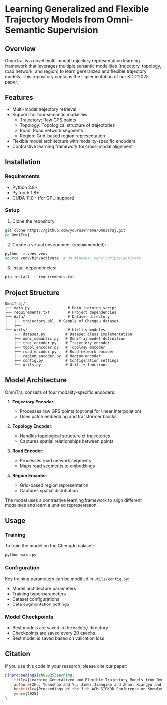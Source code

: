 # Learning Generalized and Flexible Trajectory Models from Omni-Semantic Supervision

## Overview
OmniTraj is a novel multi-modal trajectory representation learning framework that leverages multiple semantic modalities (trajectory, topology, road network, and region) to learn generalized and flexible trajectory models. This repository contains the implementation of our KDD'2025 paper.

## Features
- Multi-modal trajectory retrieval
- Support for four semantic modalities:
  - Trajectory: Raw GPS points
  - Topology: Topological structure of trajectories
  - Road: Road network segments
  - Region: Grid-based region representation
- Flexible model architecture with modality-specific encoders
- Contrastive learning framework for cross-modal alignment

## Installation

### Requirements
- Python 3.8+
- PyTorch 1.8+
- CUDA 11.0+ (for GPU support)

### Setup
1. Clone the repository:
```bash
git clone https://github.com/yourusername/OmniTraj.git
cd OmniTraj
```

2. Create a virtual environment (recommended):
```bash
python -m venv venv
source venv/bin/activate  # On Windows: venv\Scripts\activate
```

3. Install dependencies:
```bash
pip install -r requirements.txt
```

## Project Structure
```
OmniTraj/
├── main.py                 # Main training script
├── requirements.txt        # Project dependencies
├── data/                   # Dataset directory
│   ├── trajectory.pkl  # Sample of Chengdu dataset
│   ├── 
└── utils/                  # Utility modules
    ├── dataset.py         # Dataset class implementation
    ├── omni_semantic.py   # OmniTraj model definition
    ├── traj_encoder.py    # Trajectory encoder
    ├── topol_encoder.py   # Topology encoder
    ├── road_encoder.py    # Road network encoder
    ├── region_encoder.py  # Region encoder
    ├── config.py          # Configuration settings
    └── utils.py           # Utility functions
```

## Model Architecture
OmniTraj consists of four modality-specific encoders:

1. **Trajectory Encoder**: 
   - Processes raw GPS points (optional for linear interpolation)
   - Uses patch embedding and transformer blocks

2. **Topology Encoder**:
   - Handles topological structure of trajectories
   - Captures spatial relationships between points

3. **Road Encoder**:
   - Processes road network segments
   - Maps road segments to embeddings

4. **Region Encoder**:
   - Grid-based region representation
   - Captures spatial distribution

The model uses a contrastive learning framework to align different modalities and learn a unified representation.

## Usage

### Training
To train the model on the Chengdu dataset:
```bash
python main.py
```


### Configuration
Key training parameters can be modified in `utils/config.py`:
- Model architecture parameters
- Training hyperparameters
- Dataset configurations
- Data augmentation settings

### Model Checkpoints
- Best models are saved in the `models/` directory
- Checkpoints are saved every 20 epochs
- Best model is saved based on validation loss




## Citation
If you use this code in your research, please cite our paper:
```bibtex
@inproceedings{zhu2025learning,
    title={Learning Generalized and Flexible Trajectory Models from Omni-Semantic Supervision},
    author={Zhu, Yuanshao and Yu, James Jianqiao and Zhao, Xiangyu and Han, Xiao and Liu, Qidong and Wei, Xuetao and Liang, Yuxuan},
    booktitle={Proceedings of the 31th ACM SIGKDD Conference on Knowledge Discovery and Data Mining},
    year={2025}
}
```

